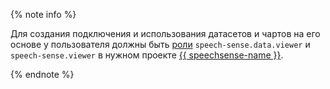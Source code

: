{% note info %}

Для создания подключения и использования датасетов и чартов на его основе у пользователя должны быть [роли](../../../speechsense/security/index.md#roles-list) `speech-sense.data.viewer` и `speech-sense.viewer` в нужном проекте [{{ speechsense-name }}](../../../speechsense/index.yaml).

{% endnote %}